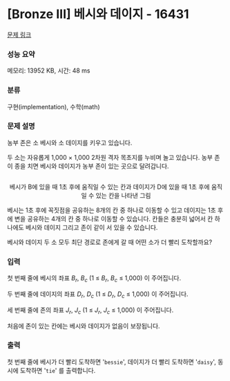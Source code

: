 # [Bronze III] 베시와 데이지 - 16431 

[문제 링크](https://www.acmicpc.net/problem/16431) 

### 성능 요약

메모리: 13952 KB, 시간: 48 ms

### 분류

구현(implementation), 수학(math)

### 문제 설명

<p>농부 존은 소 베시와 소 데이지를 키우고 있습니다.</p>

<p>두 소는 자유롭게 1,000 × 1,000 2차원 격자 목초지를 누비며 놀고 있습니다. 농부 존이 종을 치면 베시와 데이지가 농부 존이 있는 곳으로 달려갑니다. </p>

<p style="text-align: center;"><img alt="" src=""></p>

<p style="text-align: center;">베시가 B에 있을 때 1초 후에 움직일 수 있는 칸과 데이지가 D에 있을 때 1초 후에 움직일 수 있는 칸을 나타낸 그림<br>
 </p>

<p>베시는 1초 후에 꼭짓점을 공유하는 8개의 칸 중 하나로 이동할 수 있고 데이지는 1초 후에 변을 공유하는 4개의 칸 중 하나로 이동할 수 있습니다. 칸들은 충분히 넓어서 칸 하나에도 베시와 데이지 그리고 존이 같이 서 있을 수 있습니다. </p>

<p>베시와 데이지 두 소 모두 최단 경로로 존에게 갈 때 어떤 소가 더 빨리 도착할까요?</p>

### 입력 

 <p>첫 번째 줄에 베시의 좌표 <em>B<sub>r</sub></em>, <em>B<sub>c</sub></em> (1 ≤ <em>B<sub>r</sub></em>, <em>B<sub>c</sub></em> ≤ 1,000) 이 주어집니다.</p>

<p>두 번째 줄에 데이지의 좌표 <em>D<sub>r</sub></em>, <em>D<sub>c</sub></em> (1 ≤ <em>D<sub>r</sub></em>, <em>D<sub>c</sub></em> ≤ 1,000) 이 주어집니다.</p>

<p>세 번째 줄에 존의 좌표 <em>J<sub>r</sub></em>, <em>J<sub>c</sub></em> (1 ≤ <em>J<sub>r</sub></em>, <em>J<sub>c</sub></em> ≤ 1,000) 이 주어집니다.</p>

<p>처음에 존이 있는 칸에는 베시와 데이지가 없음이 보장됩니다.</p>

### 출력 

 <p>첫 번째 줄에 베시가 더 빨리 도착하면 '<code>bessie</code>', 데이지가 더 빨리 도착하면 '<code>daisy</code>', 동시에 도착하면 '<code>tie</code>' 를 출력합니다.</p>

